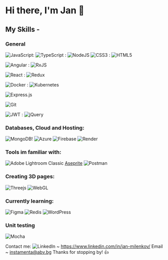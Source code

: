 # Hi there, I'm Jan 👋

## My Skills -

### General

![JavaScript](https://img.shields.io/badge/javascript-%23323330.svg?style=for-the-badge&logo=javascript&logoColor=%23F7DF1E): ![TypeScript](https://img.shields.io/badge/typescript-%23007ACC.svg?style=for-the-badge&logo=typescript&logoColor=white) : ![NodeJS](https://img.shields.io/badge/node.js-6DA55F?style=for-the-badge&logo=node.js&logoColor=white)
![CSS3](https://img.shields.io/badge/css3-%231572B6.svg?style=for-the-badge&logo=css3&logoColor=white) : ![HTML5](https://img.shields.io/badge/html5-%23E34F26.svg?style=for-the-badge&logo=html5&logoColor=white)

![Angular](https://img.shields.io/badge/angular-%23DD0031.svg?style=for-the-badge&logo=angular&logoColor=white) : ![RxJS](https://img.shields.io/badge/rxjs-%23B7178C.svg?style=for-the-badge&logo=reactivex&logoColor=white)

![React](https://img.shields.io/badge/react-%2320232a.svg?style=for-the-badge&logo=react&logoColor=%2361DAFB) : ![Redux](https://img.shields.io/badge/redux-%23593d88.svg?style=for-the-badge&logo=redux&logoColor=white)

![Docker](https://img.shields.io/badge/docker-%230db7ed.svg?style=for-the-badge&logo=docker&logoColor=white) : ![Kubernetes](https://img.shields.io/badge/kubernetes-%23326ce5.svg?style=for-the-badge&logo=kubernetes&logoColor=white)

![Express.js](https://img.shields.io/badge/express.js-%23404d59.svg?style=for-the-badge&logo=express&logoColor=%2361DAFB)

![Git](https://img.shields.io/badge/git-%23F05033.svg?style=for-the-badge&logo=git&logoColor=white)

![JWT](https://img.shields.io/badge/JWT-black?style=for-the-badge&logo=JSON%20web%20tokens) : ![jQuery](https://img.shields.io/badge/jquery-%230769AD.svg?style=for-the-badge&logo=jquery&logoColor=white)

### Databases, Cloud and Hosting:
![MongoDB](https://img.shields.io/badge/MongoDB-%234ea94b.svg?style=for-the-badge&logo=mongodb&logoColor=white)!
![Azure](https://img.shields.io/badge/azure-%230072C6.svg?style=for-the-badge&logo=microsoftazure&logoColor=white)
![Firebase](https://img.shields.io/badge/firebase-%23039BE5.svg?style=for-the-badge&logo=firebase)
![Render](https://img.shields.io/badge/Render-%46E3B7.svg?style=for-the-badge&logo=render&logoColor=white)

### Tools im familiar with:
![Adobe Lightroom Classic](https://img.shields.io/badge/Adobe%20Lightroom%20Classic-31A8FF.svg?style=for-the-badge&logo=Adobe%20Lightroom%20Classic&logoColor=white)
[Aseprite](https://img.shields.io/badge/Aseprite-FFFFFF?style=for-the-badge&logo=Aseprite&logoColor=#7D929E)
![Postman](https://img.shields.io/badge/Postman-FF6C37?style=for-the-badge&logo=postman&logoColor=white)

### Creating 3D pages:
![Threejs](https://img.shields.io/badge/threejs-black?style=for-the-badge&logo=three.js&logoColor=white)
![WebGL](https://img.shields.io/badge/WebGL-990000?logo=webgl&logoColor=white&style=for-the-badge)

### Currently learning:
![Figma](https://img.shields.io/badge/figma-%23F24E1E.svg?style=for-the-badge&logo=figma&logoColor=white)
![Redis](https://img.shields.io/badge/redis-%23DD0031.svg?style=for-the-badge&logo=redis&logoColor=white)
![WordPress](https://img.shields.io/badge/WordPress-%23117AC9.svg?style=for-the-badge&logo=WordPress&logoColor=white)

### Unit testing
![Mocha](https://img.shields.io/badge/-mocha-%238D6748?style=for-the-badge&logo=mocha&logoColor=white)







Contact me: 
![LinkedIn](https://img.shields.io/badge/linkedin-%230077B5.svg?style=for-the-badge&logo=linkedin&logoColor=white) ~ https://www.linkedin.com/in/jan-milenkov/
Email ~ instamenta@abv.bg
Thanks for stopping by! 👍
